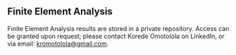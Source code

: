 ## Finite Element Analysis

Finite Element Analysis results are stored in a private repository. Access can be granted upon request; please contact Korede Omotolola on LinkedIn, or via email: kromotolola@gmail.com.
